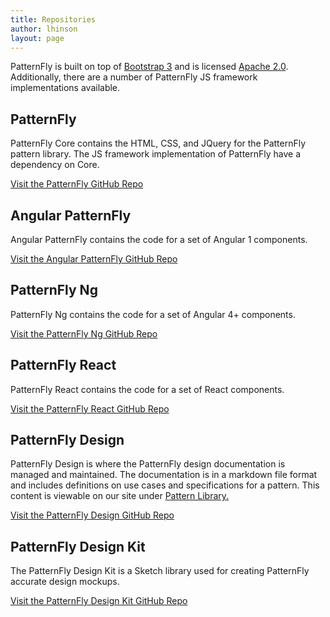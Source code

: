 ```yaml
---
title: Repositories
author: lhinson
layout: page
---
```

PatternFly is built on top of [Bootstrap 3][1] and is licensed [Apache 2.0][2]. Additionally, there are a number of PatternFly JS framework implementations available.

<div class="row">
    <div class="col-md-6">
        <div>
            <h2>
                PatternFly
            </h2>
            <p>
                PatternFly Core contains the HTML, CSS, and JQuery for the PatternFly pattern library. The JS framework implementation of PatternFly have a dependency on Core.
            </p>
            <p>
                <a href="https://github.com/patternfly/patternfly">Visit the PatternFly GitHub Repo</a>
            </p>
        </div>
    </div>
    <div class="col-md-6">
        <div>
            <h2>
                Angular PatternFly
            </h2>
            <p>
                Angular PatternFly contains the code for a set of Angular 1 components.
            </p>
            <p>
                <a href="https://github.com/patternfly/angular-patternfly">Visit the Angular PatternFly GitHub Repo</a>
            </p>
        </div>
    </div>
</div>
<div class="row">
    <div class="col-md-6">
        <div>
            <h2>
                PatternFly Ng
            </h2>
            <p>
                PatternFly Ng contains the code for a set of Angular 4+ components.
            </p>
            <p>
                <a href="https://github.com/patternfly/patternfly-ng">Visit the PatternFly Ng GitHub Repo</a>
            </p>
        </div>
    </div>
    <div class="col-md-6">
        <div>
            <h2>
                PatternFly React
            </h2>
            <p>
                PatternFly React contains the code for a set of React components.
            </p>
            <p>
                <a href="https://github.com/patternfly/patternfly-react">Visit the PatternFly React GitHub Repo
                </a>
            </p>
        </div>
    </div>
</div>
<div class="row">
    <div class="col-md-6">
        <div>
            <h2>
                PatternFly Design
            </h2>
            <p>
                PatternFly Design is where the PatternFly design documentation is managed and maintained. The documentation is in a markdown file format and includes definitions on use cases and specifications for a pattern. This content is viewable on our site under <a href="http://www.patternfly.org/pattern-library/">Pattern Library.</a>
            </p>
            <p>
                <a href="https://github.com/patternfly/patternfly-design">Visit the PatternFly Design GitHub Repo</a>
            </p>
        </div>
    </div>
    <div class="col-md-6">
        <div>
            <h2>
                PatternFly Design Kit
            </h2>
            <p>
                The PatternFly Design Kit is a Sketch library used for creating PatternFly accurate design mockups.
            </p>
            <p>
                <a href="https://github.com/patternfly/patternfly-design-kit">Visit the PatternFly Design Kit GitHub Repo</a>
            </p>
        </div>
    </div>
</div>

[1]: http://getbootstrap.com/
[2]: http://www.apache.org/licenses/LICENSE-2.0.html